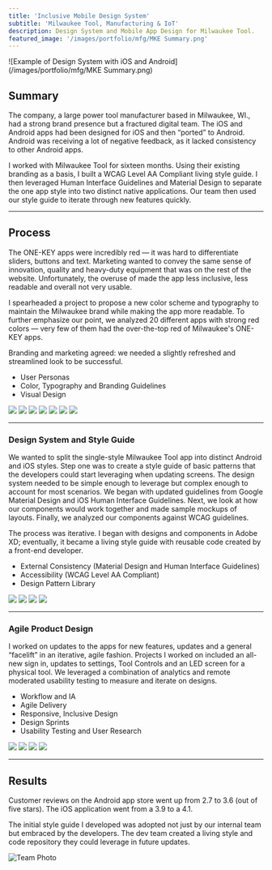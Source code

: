 ```yaml
---
title: 'Inclusive Mobile Design System'
subtitle: 'Milwaukee Tool, Manufacturing & IoT'
description: Design System and Mobile App Design for Milwaukee Tool.
featured_image: '/images/portfolio/mfg/MKE Summary.png'
---
```


![Example of Design System with iOS and Android](/images/portfolio/mfg/MKE Summary.png)

## Summary

The company, a large power tool manufacturer based in Milwaukee, WI., had a strong brand presence but a fractured digital team. The iOS and Android apps had been designed for iOS and then “ported” to Android. Android was receiving a lot of negative feedback, as it lacked consistency to other Android apps. 

I worked with Milwaukee Tool for sixteen months. Using their existing branding as a basis, I built a WCAG Level AA Compliant living style guide. I then leveraged Human Interface Guidelines and Material Design to separate the one app style into two distinct native applications. Our team then used our style guide to iterate through new features quickly.

---

## Process

The ONE-KEY apps were incredibly red — it was hard to differentiate sliders, buttons and text. Marketing wanted to convey the same sense of innovation, quality and heavy-duty equipment that was on the rest of the website. Unfortunately, the overuse of made the app less inclusive, less readable and overall not very usable. 

I spearheaded a project to propose a new color scheme and typography to maintain the Milwaukee brand while making the app more readable. To further emphasize our point, we analyzed 20 different apps with strong red colors — very few of them had the over-the-top red of Milwaukee's ONE-KEY apps.

Branding and marketing agreed: we needed a slightly refreshed and streamlined look to be successful.

* User Personas 
* Color, Typography and Branding Guidelines
* Visual Design


<div class="gallery half-gal" data-columns="1">
	<img src="/images/portfolio/mfg/Slide1.png">
    <img src="/images/portfolio/mfg/Slide2.png">
    <img src="/images/portfolio/mfg/Slide3.png">
    <img src="/images/portfolio/mfg/Slide4.png">
    <img src="/images/portfolio/mfg/Slide5.png">
    <img src="/images/portfolio/mfg/Slide6.png">    
    <img src="/images/portfolio/mfg/Slide7.png">
</div>

---

### Design System and Style Guide
We wanted to split the single-style Milwaukee Tool app into distinct Android and iOS styles. Step one was to create a style guide of basic patterns that the developers could start leveraging when updating screens. The design system needed to be simple enough to leverage but complex enough to account for most scenarios. We began with updated guidelines from Google Material Design and iOS Human Interface Guidelines. Next, we look at how our components would work together and made sample mockups of layouts. Finally, we analyzed our components against WCAG guidelines.

The process was iterative. I began with designs and components in Adobe XD; eventually, it became a living style guide with reusable code created by a front-end developer. 

* External Consistency (Material Design and Human Interface Guidelines)
* Accessibility (WCAG Level AA Compliant)
* Design Pattern Library

<div class="gallery half-gal" data-columns="1">
    <img src="/images/portfolio/mfg/Bottom Bar.png">
    <img src="/images/portfolio/mfg/Tab Bar.png">
    <img src="/images/portfolio/mfg/Info.png">
    <img src="/images/portfolio/mfg/Color.png">
</div>

---

### Agile Product Design
I worked on updates to the apps for new features, updates and a general “facelift” in an iterative, agile fashion. Projects I worked on included an all-new sign in, updates to settings, Tool Controls and an LED screen for a physical tool. We leveraged a combination of analytics and remote moderated usability testing to measure and iterate on designs.

* Workflow and IA
* Agile Delivery
* Responsive, Inclusive Design
* Design Sprints
* Usability Testing and User Research

<div class="gallery half-gal" data-columns="1">
    <img src="/images/portfolio/mfg/tick.jpg">
    <img src="/images/portfolio/mfg/board.jpg">
    <img src="/images/portfolio/mfg/tool1.png">
    <img src="/images/portfolio/mfg/tool2.png">
</div>


--- 

## Results
Customer reviews on the Android app store went up from 2.7 to 3.6 (out of five stars). The iOS application went from a 3.9 to a 4.1.

The initial style guide I developed was adopted not just by our internal team but embraced by the developers. The dev team created a living style and code repository they could leverage in future updates.

![Team Photo](/images/portfolio/mfg/team.jpg)


